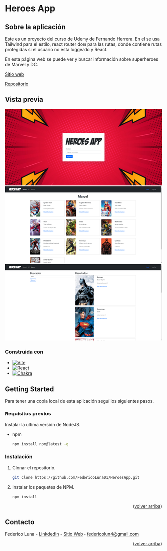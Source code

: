 <!-- ABOUT THE PROJECT -->

<a name="readme-top"></a>

# Heroes App

## Sobre la aplicación

Este es un proyecto del curso de Udemy de Fernando Herrera. En el se usa Tailwind para el estilo, react router dom para las rutas, donde contiene rutas protegidas si el usuario no esta loggeado y React.

En esta página web se puede ver y buscar información sobre superheroes de Marvel y DC.

[Sitio web](https://moviesallnight.netlify.app)

[Repositorio](https://github.com/FedericoLuna01/HeroesApp)

## Vista previa

<img src='./public/heroes-app-1.png' width='700' />

<img src='./public/heroes-app-2.png' width='700' />

<img src='./public/heroes-app-3.png' width='700' />

### Construida con

- [![Vite][Vite.com]][Vite-url]
- [![React][React.js]][React-url]
- [![Chakra][ChakraUI]][Chakra-url]

<!-- GETTING STARTED -->

## Getting Started

Para tener una copia local de esta aplicación seguí los siguientes pasos.

### Requisitos previos

Instalar la ultima versión de NodeJS.

- npm
  ```sh
  npm install npm@latest -g
  ```

### Instalación

1. Clonar el repositorio.
   ```sh
   git clone https://github.com/FedericoLuna01/HeroesApp.git
   ```
2. Instalar los paquetes de NPM.
   ```sh
   npm install
   ```

<p align="right">(<a href="#readme-top">volver arriba</a>)</p>

<!-- CONTACT -->

## Contacto

Federico Luna - [LinkdedIn](https://www.linkedin.com/in/federico-luna-dev/) - [Sitio Web](https://federicoluna.netlify.app) - federicolun4@gmail.com

<p align="right">(<a href="#readme-top">volver arriba</a>)</p>

<!-- MARKDOWN LINKS & IMAGES -->

[React.js]: https://img.shields.io/badge/React-20232A?style=for-the-badge&logo=react&logoColor=61DAFB
[React-url]: https://reactjs.org/
[Vite.com]: https://img.shields.io/badge/Vite-646CFF?style=for-the-badge&logo=vite&logoColor=white
[Vite-url]: https://vitejs.dev/
[ChakraUI]: https://img.shields.io/badge/tailwindcss-06B6D4?style=for-the-badge&logo=tailwindcss&logoColor=white
[Chakra-url]: https://chakra-ui.com/
